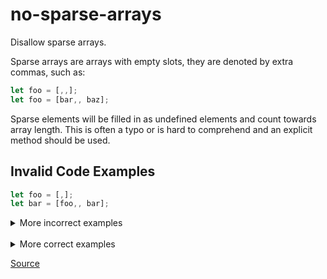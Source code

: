 <!--
 generated docs file, do not edit by hand, see xtask/docgen 
-->
# no-sparse-arrays

Disallow sparse arrays. 

Sparse arrays are arrays with empty slots, they are denoted by extra commas, such as:

```js
let foo = [,,];
let foo = [bar,, baz];
```

Sparse elements will be filled in as undefined elements and count towards array length. 
This is often a typo or is hard to comprehend and an explicit method should be used.

## Invalid Code Examples 

```js
let foo = [,];
let bar = [foo,, bar];
```

<details>
 <summary> More incorrect examples </summary>

```js
[,]
```

```js
[...2,, 3]
```

```js
[4,,]
```
</details><br>
<details>
 <summary> More correct examples </summary>

```js
[1, 2]
```

```js
[3,]
```
</details>

[Source](../../../rslint_core/src/groups/errors/no_sparse_arrays.rs)